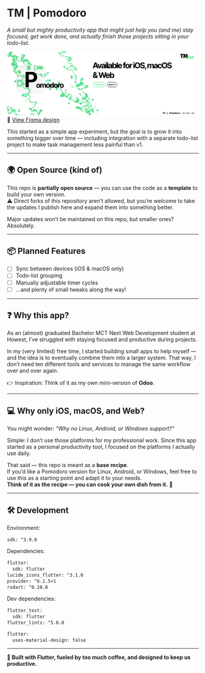 # TM | Pomodoro
*A small but mighty productivity app that might just help you (and me) stay focused, get work done, and actually finish those projects sitting in your todo-list.*

![TM | Pomodoro Preview](/github/screenshots/app_preview.png)
🎨 [View Figma design](https://www.figma.com/design/g9otSqKmdFlU6dkaEkMEjd/TM-%7C%C2%A0Pomodoro---Design?node-id=0-1&t=0D9SHJADTsMFyYma-1)

This started as a simple app experiment, but the goal is to grow it into something bigger over time — including integration with a separate todo-list project to make task management less painful than v1.

---

## 🌍 Open Source (kind of)

This repo is **partially open source** — you can use the code as a **template** to build your own version.  
⚠️ Direct forks of this repository aren’t allowed, but you’re welcome to take the updates I publish here and expand them into something better.  

Major updates won’t be maintained on this repo, but smaller ones? Absolutely.  

---

## 📦 Planned Features

- [ ] Sync between devices (iOS & macOS only)  
- [ ] Todo-list grouping  
- [ ] Manually adjustable timer cycles
- [ ] …and plenty of small tweaks along the way!  

---

## ❓ Why this app?

As an (almost) graduated Bachelor MCT Next Web Development student at Howest, I’ve struggled with staying focused and productive during projects.  

In my (very limited) free time, I started building small apps to help myself — and the idea is to eventually combine them into a larger system. That way, I don’t need ten different tools and services to manage the same workflow over and over again.  

👉 Inspiration: Think of it as my own mini-version of **Odoo**.  

---

## 💻 Why only iOS, macOS, and Web?

You might wonder: *“Why no Linux, Android, or Windows support?”*  

Simple: I don’t use those platforms for my professional work. Since this app started as a personal productivity tool, I focused on the platforms I actually use daily.  

That said — this repo is meant as a **base recipe**.  
If you’d like a Pomodoro version for Linux, Android, or Windows, feel free to use this as a starting point and adapt it to your needs.  
**Think of it as the recipe — you can cook your own dish from it.** 🍳  

---

## 🛠️ Development

Environment:
```
sdk: ^3.9.0
```
Dependencies:
```
flutter:
  sdk: flutter
lucide_icons_flutter: ^3.1.0
provider: ^6.1.5+1
rxdart: ^0.28.0
```
Dev dependencies:
```
flutter_test:
  sdk: flutter
flutter_lints: ^5.0.0
```
```
flutter:
  uses-material-design: false
```
---

**🚀 Built with Flutter, fueled by too much coffee, and designed to keep us productive.**